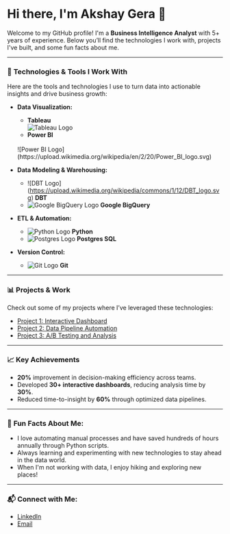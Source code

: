 # Hi there, I'm Akshay Gera 👋

Welcome to my GitHub profile! I'm a **Business Intelligence Analyst** with 5+ years of experience. Below you’ll find the technologies I work with, projects I've built, and some fun facts about me.

---

### 🔧 **Technologies & Tools I Work With**

Here are the tools and technologies I use to turn data into actionable insights and drive business growth:

- **Data Visualization:**
  - **Tableau**
    <br>
  ![Tableau Logo](https://upload.wikimedia.org/wikipedia/en/0/06/Tableau_logo.svg) 
  -  **Power BI**
    <br>
  ![Power BI Logo](https://upload.wikimedia.org/wikipedia/en/2/20/Power_BI_logo.svg)
  
- **Data Modeling & Warehousing:**
  - ![DBT Logo]
    <br>
    (https://upload.wikimedia.org/wikipedia/commons/1/12/DBT_logo.svg) **DBT**
  - ![Google BigQuery Logo](https://upload.wikimedia.org/wikipedia/commons/c/c4/Google_Cloud_BigQuery_logo.svg) **Google BigQuery**
  
- **ETL & Automation:**
  - ![Python Logo](https://upload.wikimedia.org/wikipedia/commons/c/c3/Python-logo-notext.svg) **Python**
  - ![Postgres Logo](https://upload.wikimedia.org/wikipedia/commons/a/a4/Postgresql_elephant.svg) **Postgres SQL**
  
- **Version Control:**
  - ![Git Logo](https://upload.wikimedia.org/wikipedia/commons/3/3f/Git_logo.svg) **Git**

---

### 📊 **Projects & Work**

Check out some of my projects where I’ve leveraged these technologies:

- [Project 1: Interactive Dashboard](link-to-project)
- [Project 2: Data Pipeline Automation](link-to-project)
- [Project 3: A/B Testing and Analysis](link-to-project)

---

### 📈 **Key Achievements**

- **20%** improvement in decision-making efficiency across teams.
- Developed **30+ interactive dashboards**, reducing analysis time by **30%**.
- Reduced time-to-insight by **60%** through optimized data pipelines.

---

### 🤖 **Fun Facts About Me**:

- I love automating manual processes and have saved hundreds of hours annually through Python scripts.
- Always learning and experimenting with new technologies to stay ahead in the data world.
- When I'm not working with data, I enjoy hiking and exploring new places!

---

### 📬 **Connect with Me:**

- [LinkedIn](https://www.linkedin.com/in/your-profile)
- [Email](mailto:your.email@example.com)
